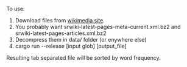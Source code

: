 To use:
1. Download files from [wikimedia site](https://dumps.wikimedia.org/srwiki/latest/).
2. You probably want srwiki-latest-pages-meta-current.xml.bz2 and srwiki-latest-pages-articles.xml.bz2
3. Decompress them in data/ folder (or enywhere else)
4. cargo run --release [input glob] [output_file]

Resulting tab separated file will be sorted by word frequency.
